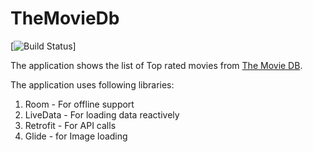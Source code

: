 # TheMovieDb
[![Build Status](https://github.com/ashish1m/TheMovieDb/workflows/Android%20CI/badge.svg)]

The application shows the list of Top rated movies from [The Movie DB](https://www.themoviedb.org).

The application uses following libraries:
1. Room - For offline support
2. LiveData - For loading data reactively
3. Retrofit - For API calls
4. Glide - for Image loading
